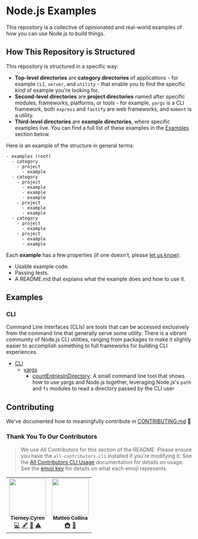 # Node.js Examples

This repository is a collective of opinionated and real-world examples of how you can use Node.js to build things.

## How This Repository is Structured

This repository is structured in a specific way:

- **Top-level directories** are **category directories** of applications - for example `CLI`, `server`, and `utility` - that enable you to find the specific _kind_ of example you're looking for.
- **Second-level directories** are **project directories** named after specific modules, frameworks, platforms, or tools - for example, `yargs` is a CLI framework, both `express` and `fastify` are web frameworks, and `moment` is a utility.
- **Third-level directories** are **example directories**, where specific examples live. You can find a full list of these examples in the [Examples](#examples) section below.

Here is an example of the structure in general terms:

```text
- examples (root)
  - category
    - project
      - example
  - category
    - project
      - example
      - example
      - example
    - project
      - example
      - example
  - category
    - project
      - example
    - project
      - example
      - example
```

Each **example** has a few properties (if one doesn't, please [let us know](https://github.com/nodejs/examples/issues/new)):

- Usable example code.
- Passing tests.
- A README.md that explains what the example does and how to use it.

## Examples

### CLI

Command Line Interfaces (CLIs) are tools that can be accessed exclusively from the command line that generally serve some utility. There is a vibrant community of Node.js CLI utilities, ranging from packages to make it slightly easier to accomplish something to full frameworks for building CLI experiences.

- [CLI](./cli)
  - [yargs](./cli/yargs)
    - [countEntriesInDirectory](./cli/yargs/countEntriesInDirectory): A small command line tool that shows how to use yargs and Node.js together, leveraging Node.js's `path` and `fs` modules to read a directory passed by the CLI user

## Contributing

We've documented how to meaningfully contribute in [CONTRIBUTING.md](./CONTRIBUTING.md) 🤗

### Thank You To Our Contributors

> We use All Contributors for this section of the README. Please ensure you have the `all-contributors-cli` installed if you're modifying it. See the [All Contributors CLI Usage](https://allcontributors.org/docs/en/cli/usage) documentation for details on usage. See the [emoji key](https://allcontributors.org/docs/en/emoji-key) for details on what each emoji represents.

<!-- ALL-CONTRIBUTORS-LIST:START - Do not remove or modify this section -->
<!-- prettier-ignore-start -->
<!-- markdownlint-disable -->
<table>
  <tr>
    <td align="center"><a href="https://bnb.im"><img src="https://avatars3.githubusercontent.com/u/502396?v=4" width="100px;" alt=""/><br /><sub><b>Tierney Cyren</b></sub></a><br /><a href="https://github.com/node/examples/commits?author=bnb" title="Code">💻</a> <a href="#content-bnb" title="Content">🖋</a> <a href="https://github.com/node/examples/commits?author=bnb" title="Documentation">📖</a> <a href="https://github.com/node/examples/commits?author=bnb" title="Tests">⚠️</a></td>
    <td align="center"><a href="https://github.com/mcollina"><img src="https://avatars0.githubusercontent.com/u/52195?v=4" width="100px;" alt=""/><br /><sub><b>Matteo Collina</b></sub></a><br /><a href="#infra-mcollina" title="Infrastructure (Hosting, Build-Tools, etc)">🚇</a> <a href="#ideas-mcollina" title="Ideas, Planning, & Feedback">🤔</a></td>
  </tr>
</table>

<!-- markdownlint-enable -->
<!-- prettier-ignore-end -->
<!-- ALL-CONTRIBUTORS-LIST:END -->